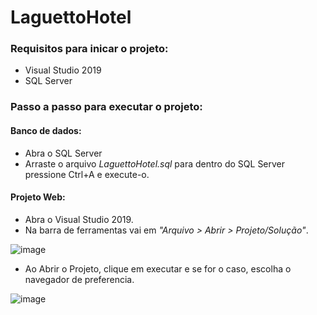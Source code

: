 # LaguettoHotel

### Requisitos para inicar o projeto:
- Visual Studio 2019
- SQL Server



### Passo a passo para executar o projeto:

#### Banco de dados:
- Abra o SQL Server
- Arraste o arquivo *LaguettoHotel.sql* para dentro do SQL Server pressione Ctrl+A e execute-o.


#### Projeto Web:

- Abra o Visual Studio 2019.
- Na barra de ferramentas vai em _*"Arquivo > Abrir > Projeto/Solução"*_.

![image](https://user-images.githubusercontent.com/58490187/143658632-56051a92-2fff-4ade-ac27-fda2b5efff19.png)

- Ao Abrir o Projeto, clique em executar e se for o caso, escolha o navegador de preferencia.

![image](https://user-images.githubusercontent.com/58490187/143658724-34b6c162-345c-48d3-b21b-9b4698ec2841.png)
